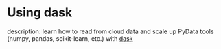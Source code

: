 # Using dask

description: learn how to read from cloud data and scale up PyData tools (numpy, pandas, scikit-learn, etc.) with [dask](https://github.com/dask/dask)
